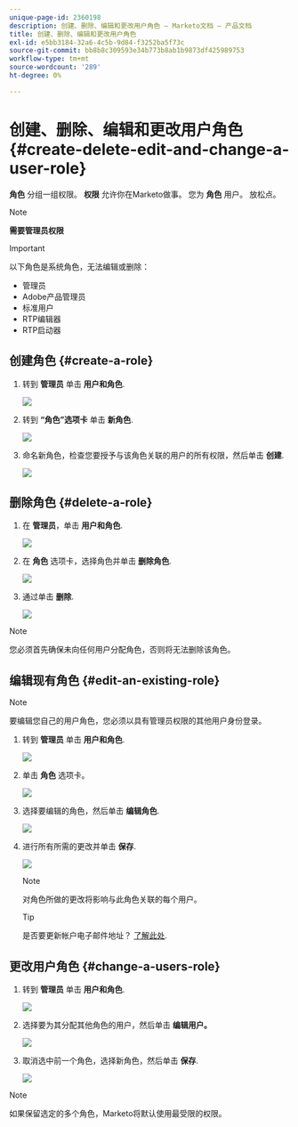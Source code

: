 ```yaml
---
unique-page-id: 2360198
description: 创建、删除、编辑和更改用户角色 — Marketo文档 — 产品文档
title: 创建、删除、编辑和更改用户角色
exl-id: e5bb3184-32a6-4c5b-9d84-f3252ba5f73c
source-git-commit: bb8b8c309593e34b773b8ab1b9873df425989753
workflow-type: tm+mt
source-wordcount: '289'
ht-degree: 0%

---
```


# 创建、删除、编辑和更改用户角色 {#create-delete-edit-and-change-a-user-role}

**角色** 分组一组权限。 **权限** 允许你在Marketo做事。 您为 **角色** 用户。 放松点。

>[!NOTE]
>
>**需要管理员权限**

>[!IMPORTANT]
>
>以下角色是系统角色，无法编辑或删除：
>
>* 管理员
>* Adobe产品管理员
>* 标准用户
>* RTP编辑器
>* RTP启动器


## 创建角色 {#create-a-role}

1. 转到 **管理员** 单击 **用户和角色**.

   ![](assets/image2014-9-16-13-3a29-3a48.png)

1. 转到 **“角色”选项卡** 单击 **新角色**.

   ![](assets/image2014-9-16-13-3a30-3a0.png)

1. 命名新角色，检查您要授予与该角色关联的用户的所有权限，然后单击 **创建**.

   ![](assets/image2014-9-16-13-3a31-3a19.png)

## 删除角色 {#delete-a-role}

1. 在 **管理员**，单击 **用户和角色**.

   ![](assets/image2014-9-16-13-3a31-3a42.png)

1. 在 **角色** 选项卡，选择角色并单击 **删除角色**.

   ![](assets/image2014-9-16-13-3a31-3a56.png)

1. 通过单击 **删除**.

   ![](assets/image2014-9-16-13-3a32-3a25.png)

>[!NOTE]
>
>您必须首先确保未向任何用户分配角色，否则将无法删除该角色。

## 编辑现有角色 {#edit-an-existing-role}

>[!NOTE]
>
>要编辑您自己的用户角色，您必须以具有管理员权限的其他用户身份登录。

1. 转到 **管理员** 单击 **用户和角色**.

   ![](assets/image2014-9-16-13-3a34-3a2.png)

1. 单击 **角色** 选项卡。

   ![](assets/image2014-9-16-13-3a34-3a22.png)

1. 选择要编辑的角色，然后单击 **编辑角色**.

   ![](assets/image2014-9-16-13-3a34-3a37.png)

1. 进行所有所需的更改并单击 **保存**.

   ![](assets/image2014-9-16-13-3a35-3a16.png)

   >[!NOTE]
   >
   >对角色所做的更改将影响与此角色关联的每个用户。

   >[!TIP]
   >
   >是否要更新帐户电子邮件地址？ [了解此处](/help/marketo/product-docs/administration/settings/edit-account-settings.md).

## 更改用户角色 {#change-a-users-role}

1. 转到 **管理员** 单击 **用户和角色**.

   ![](assets/image2014-9-16-13-3a35-3a49.png)

1. 选择要为其分配其他角色的用户，然后单击 **编辑用户。**

   ![](assets/image2014-9-16-13-36-8.png)

1. 取消选中前一个角色，选择新角色，然后单击 **保存**.

   ![](assets/image2014-9-16-13-3a36-3a35.png)

>[!NOTE]
>
>如果保留选定的多个角色，Marketo将默认使用最受限的权限。
